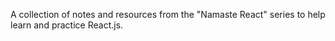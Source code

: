 A collection of notes and resources from the "Namaste React" series to help learn and practice React.js.

